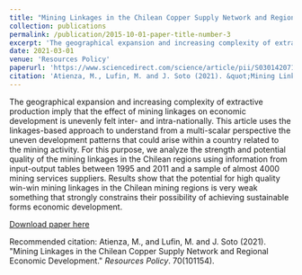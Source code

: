 ```yaml
---
title: "Mining Linkages in the Chilean Copper Supply Network and Regional Economic Development"
collection: publications
permalink: /publication/2015-10-01-paper-title-number-3
excerpt: 'The geographical expansion and increasing complexity of extractive production imply that the effect of mining linkages on economic development is unevenly felt inter- and intra-nationally. This article uses the linkages-based approach to understand from a multi-scalar perspective the uneven development patterns that could arise within a country related to the mining activity. For this purpose, we analyze the strength and potential quality of the mining linkages in the Chilean regions using information from input-output tables between 1995 and 2011 and a sample of almost 4000 mining services suppliers. Results show that the potential for high quality win-win mining linkages in the Chilean mining regions is very weak something that strongly constrains their possibility of achieving sustainable forms economic development.'
date: 2021-03-01
venue: 'Resources Policy'
paperurl: 'https://www.sciencedirect.com/science/article/pii/S0301420717303173'
citation: 'Atienza, M., Lufin, M. and J. Soto (2021). &quot;Mining Linkages in the Chilean Copper Supply Network and Regional Economic Development.&quot; <i>Resources Policy</i>. 70(101154).'
---
```

The geographical expansion and increasing complexity of extractive production imply that the effect of mining linkages on economic development is unevenly felt inter- and intra-nationally. This article uses the linkages-based approach to understand from a multi-scalar perspective the uneven development patterns that could arise within a country related to the mining activity. For this purpose, we analyze the strength and potential quality of the mining linkages in the Chilean regions using information from input-output tables between 1995 and 2011 and a sample of almost 4000 mining services suppliers. Results show that the potential for high quality win-win mining linkages in the Chilean mining regions is very weak something that strongly constrains their possibility of achieving sustainable forms economic development.

[Download paper here](https://www.sciencedirect.com/science/article/abs/pii/S0301420717303173)

Recommended citation: Atienza, M., and Lufin, M. and J. Soto (2021). "Mining Linkages in the Chilean Copper Supply Network and Regional Economic Development." <i>Resources Policy</i>. 70(101154).
